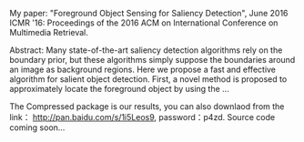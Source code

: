 My paper: "Foreground Object Sensing for Saliency Detection",
June 2016 ICMR '16: Proceedings of the 2016 ACM on International Conference on Multimedia Retrieval.

Abstract: Many state-of-the-art saliency detection algorithms rely on the boundary prior, but these algorithms simply suppose the boundaries around an image as background regions. Here we propose a fast and effective algorithm for salient object detection. First, a novel method is proposed to approximately locate the foreground object by using the ...


The Compressed package is our results, you can also downlaod from the link：
http://pan.baidu.com/s/1i5Leos9, 
password：p4zd.
Source code coming soon...

